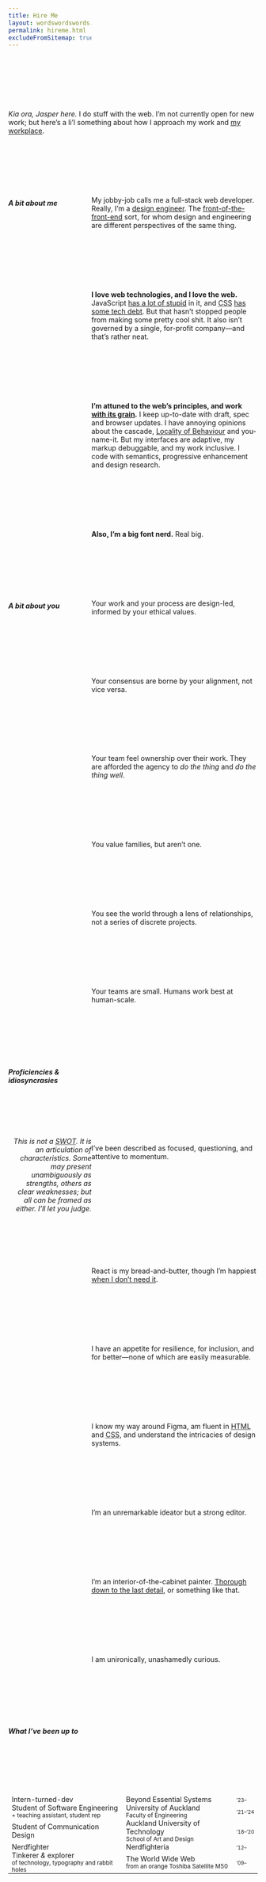 ```yaml
---
title: Hire Me
layout: wordswordswords.liquid
permalink: hireme.html
excludeFromSitemap: true
---
```


<style>
	@scope {
		& {
			column-gap: var(--s0);
			display: grid;
			grid-template-columns: minmax(0, 1fr) minmax(0, 2fr);
		}
		h1,
		p:first-of-type,
		table {
			grid-column: 1 / -1;
		}
		h2,
		h2 + p {
			--flow-space: var(--s11);
		}
		h2 {
			font-family: var(--font-display);
			font-size: inherit;
			font-style: italic;
			font-variation-settings: 'opsz' 16;
			line-height: inherit;
		}
		p {
			grid-column-start: 2;
		}
		aside {
			color: var(--color-fg-2);
			font-size: var(--s0);
			grid-column-start: 1;
			text-align: end;
			font-style: italic;
		}

		table {
			border-block: var(--delineation);
			font-size: var(--s0);
		}
		tr + tr :where(th, td) {
			border-block-start: var(--delineation);
		}
		tr > :last-child {
			font-variant-caps: all-small-caps;
			font-variant-numeric: oldstyle-nums tabular-nums;
		}
		th {
			display: none; /* TODO: Do this properly */
		}
		td {
			padding-block: var(--s0) var(--s6);
			min-block-size: var(--s9);
		}
		 td > span {
			color: var(--color-fg-2);
			display: block;
			font-size: 83.333333%;
		}
	}
</style>

_Kia ora, Jasper here._ I do stuff with the web. I’m not currently open for new
work; but here’s a li’l something about how I approach my work and
<a href="https://bes.au" rel="external" target="_blank">my workplace</a>.

## A bit about me

My jobby-job calls me a full-stack web developer. Really, I’m a
<a href="https://maggieappleton.com/design-engineers" rel="external" target="_blank">design
engineer</a>. The
<a href="https://bradfrost.com/blog/post/front-of-the-front-end-and-back-of-the-front-end-web-development" rel="external" target="_blank">front-of-the-front-end</a>
sort, for whom design and engineering are different perspectives of the same
thing.

**I love web technologies, and I love the web.** JavaScript
<a href="https://www.jwz.org/blog/2010/10/every-day-i-learn-something-new-and-stupid/#comment-1020" rel="external" target="_blank">has
a lot of stupid</a> in it, and <abbr title="Cascading Style Sheets">CSS</abbr>
<a href="https://github.com/jensimmons/cssremedy" rel="external" target="_blank">has
some tech debt</a>. But that hasn’t stopped people from making some pretty cool
shit. It also isn’t governed by a single, for-profit company—and that’s rather
neat.

**I’m attuned to the web’s principles, and work
<a href="https://frankchimero.com/blog/2015/the-webs-grain" rel="external" target="_blank">with
its grain</a>.** I keep up-to-date with draft, spec and browser updates. I have
annoying opinions about the cascade,
<a href="https://htmx.org/essays/locality-of-behaviour" rel="external" target="_blank">Locality
of Behaviour</a> and you-name-it. But my interfaces are adaptive, my markup
debuggable, and my work inclusive. I code with semantics, progressive
enhancement and design research.

**Also, I’m a big font nerd.** Real big.

## A bit about you

Your work and your process are design-led, informed by your ethical values.

Your consensus are borne by your alignment, not vice versa.

Your team feel ownership over their work. They are afforded the agency to _do
the thing_ and _do the thing well_.

You value families, but aren’t one.

You see the world through a lens of relationships, not a series of discrete
projects.

Your teams are small. Humans work best at human-scale.

## Proficiencies & idiosyncrasies

<aside>
This is not a
<abbr title="strengths, weaknesses, opportunities & threats">SWOT</abbr>. It is
an articulation of characteristics. Some may present unambiguously as strengths,
others as clear weaknesses; but all can be framed as either. I’ll let you judge.
</aside>

I’ve been described as focused, questioning, and attentive to momentum.

React is my bread-and-butter, though I’m happiest
<a href="https://www.w3.org/DesignIssues/Principles.html#PLP" rel="external" target="_blank">when
I don’t need it</a>.

I have an appetite for resilience, for inclusion, and for better&mdash;none of
which are easily measurable.

I know my way around Figma, am fluent in
<abbr title="Hypertext Markup Language">HTML</abbr> and
<abbr title="Cascading Style Sheets">CSS</abbr>, and understand the intricacies
of design systems.

I’m an unremarkable ideator but a strong editor.

I’m an interior-of-the-cabinet painter.
<a href="https://www.vitsoe.com/rw/about/good-design#good-design-is-thorough-down-to-the-last-detail" rel="external" target="_blank">Thorough
down to the last detail</a>, or something like that.

I am unironically, unashamedly curious.

<!--
**I enjoy being part of bigger-than-me things.**
~~I value process and due diligence, but more than that I value having a common goal.~~

You answer to no investors or board of directors. You need only your own permission.

the folks working on the specs think deeply about the platforms’ development, and
-->

## What I’ve been up to

| Role                                                                           | Place                                                                                         | Time                                                              |
| ------------------------------------------------------------------------------ | --------------------------------------------------------------------------------------------- | ----------------------------------------------------------------- |
| Intern-turned-dev                                                              | Beyond Essential Systems                                                                      | <time datetime="2024">’23</time>–                                 |
| Student of Software Engineering <span>+ teaching assistant, student rep</span> | University of Auckland <span>Faculty of Engineering</span>                                    | <time datetime="2021">’21</time>–<time datetime="2024">’24</time> |
| Student of Communication Design                                                | Auckland University of Technology <span>School of Art and Design</span>                       | <time datetime="2018">’18</time>–<time datetime="2020">’20</time> |
| Nerdfighter                                                                    | Nerdfighteria                                                                                 | <time datetime="2012">’12</time>–                                 |
| Tinkerer _&_ explorer <span>of technology, typography and rabbit holes</span>  | The World Wide Web <span>from an orange Toshiba Satellite <span class="caps">M50</span><span> | <time datetime="2018">’09</time>–                                 |
